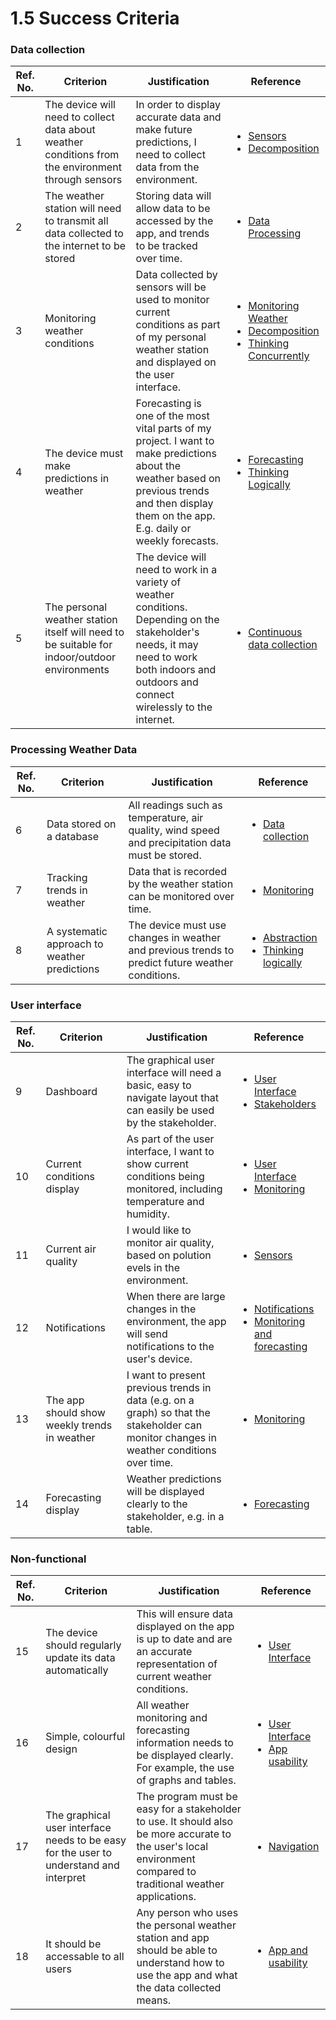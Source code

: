 # 1.5 Success Criteria

### Data collection

| Ref. No. | Criterion                                                                                          | Justification                                                                                                                                                                                     | Reference                                                                                                                                                                                                                                                                                                           |
| -------- | -------------------------------------------------------------------------------------------------- | ------------------------------------------------------------------------------------------------------------------------------------------------------------------------------------------------- | ------------------------------------------------------------------------------------------------------------------------------------------------------------------------------------------------------------------------------------------------------------------------------------------------------------------- |
| 1        | The device will need to collect data about weather conditions from the environment through sensors | In order to display accurate data and make future predictions, I need to collect data from the environment.                                                                                       | <ul><li><a href="1.4a-features-of-the-proposed-solution.md#sensors">Sensors</a></li><li><a href="1.4b-computational-methods.md#thinking-procedurally-and-decomposition">Decomposition</a></li></ul>                                                                                                                 |
| 2        | The weather station will need to transmit all data collected to the internet to be stored          | Storing data will allow data to be accessed by the app, and trends to be tracked over time.                                                                                                       | <ul><li><a href="1.4a-features-of-the-proposed-solution.md#data-collection">Data Processing</a></li></ul>                                                                                                                                                                                                           |
| 3        | Monitoring weather conditions                                                                      | Data collected by sensors will be used to monitor current conditions as part of my personal weather station and displayed on the user interface.                                                  | <ul><li><a href="1.4a-features-of-the-proposed-solution.md#monitoring">Monitoring Weather</a> </li><li><a href="1.4b-computational-methods.md#thinking-procedurally-and-decomposition">Decomposition</a> </li><li><a href="1.4b-computational-methods.md#thinking-concurrently">Thinking Concurrently</a></li></ul> |
| 4        | The device must make predictions in weather                                                        | Forecasting is one of the most vital parts of my project. I want to make predictions about the weather based on previous trends and then display them on the app. E.g. daily or weekly forecasts. | <ul><li><a href="1.4a-features-of-the-proposed-solution.md#forecasting">Forecasting</a></li><li><a href="1.4b-computational-methods.md#thinking-logically">Thinking Logically</a></li></ul>                                                                                                                         |
| 5        | The personal weather station itself will need to be suitable for indoor/outdoor environments       | The device will need to work in a variety of weather conditions. Depending on the stakeholder's needs, it may need to work both indoors and outdoors and connect wirelessly to the internet.      | <ul><li><a href="1.4a-features-of-the-proposed-solution.md#continuous-data-collection">Continuous data collection</a></li></ul>                                                                                                                                                                                     |



### Processing Weather Data

| Ref. No. | Criterion                                    | Justification                                                                                    | Reference                                                                                                                                                                                                 |
| -------- | -------------------------------------------- | ------------------------------------------------------------------------------------------------ | --------------------------------------------------------------------------------------------------------------------------------------------------------------------------------------------------------- |
| 6        | Data stored on a database                    | All readings such as temperature, air quality, wind speed and precipitation data must be stored. | <ul><li><a href="1.4a-features-of-the-proposed-solution.md#data-collection">Data collection</a></li></ul>                                                                                                 |
| 7        | Tracking trends in weather                   | Data that is recorded by the weather station can be monitored over time.                         | <ul><li><a href="1.4a-features-of-the-proposed-solution.md#monitoring">Monitoring</a></li></ul>                                                                                                           |
| 8        | A systematic approach to weather predictions | The device must use changes in weather and previous trends to predict future weather conditions. | <ul><li><a href="1.4b-computational-methods.md#thinking-abstractly-and-visualisation">Abstraction</a></li><li><a href="1.4b-computational-methods.md#thinking-logically">Thinking logically</a></li></ul> |

### User interface

| Ref. No. | Criterion                                    | Justification                                                                                                                            | Reference                                                                                                                                                                                                      |
| -------- | -------------------------------------------- | ---------------------------------------------------------------------------------------------------------------------------------------- | -------------------------------------------------------------------------------------------------------------------------------------------------------------------------------------------------------------- |
| 9        | Dashboard                                    | The graphical user interface will need a basic, easy to navigate layout that can easily be used by the stakeholder.                      | <ul><li><a href="1.4a-features-of-the-proposed-solution.md#user-interface">User Interface</a> </li><li><a href="1.2-stakeholders.md">Stakeholders</a></li></ul>                                                |
| 10       | Current conditions display                   | As part of the user interface, I want to show current conditions being monitored, including temperature and humidity.                    | <ul><li><a href="1.4a-features-of-the-proposed-solution.md#user-interface">User Interface</a></li><li><a href="1.4a-features-of-the-proposed-solution.md#monitoring">Monitoring</a></li></ul>                  |
| 11       | Current air quality                          | I would like to monitor air quality, based on polution evels in the environment.                                                         | <ul><li><a href="1.4a-features-of-the-proposed-solution.md#sensors">Sensors</a></li></ul>                                                                                                                      |
| 12       | Notifications                                | When there are large changes in the environment, the app will send notifications to the user's device.                                   | <ul><li><a href="1.4a-features-of-the-proposed-solution.md#notifications">Notifications</a> </li><li><a href="1.3-research-the-problem.md#monitoring-and-forecasting">Monitoring and forecasting</a></li></ul> |
| 13       | The app should show weekly trends in weather | I want to present previous trends in data (e.g. on a graph) so that the stakeholder can monitor changes in weather conditions over time. | <ul><li><a href="1.4a-features-of-the-proposed-solution.md#monitoring">Monitoring</a></li></ul>                                                                                                                |
| 14       | Forecasting display                          | Weather predictions will be displayed clearly to the stakeholder, e.g. in a table.                                                       | <ul><li><a href="1.4a-features-of-the-proposed-solution.md#forecasting">Forecasting</a></li></ul>                                                                                                              |

### Non-functional

| Ref. No. | Criterion                                                                              | Justification                                                                                                                                                    | Reference                                                                                                                                                                                 |
| -------- | -------------------------------------------------------------------------------------- | ---------------------------------------------------------------------------------------------------------------------------------------------------------------- | ----------------------------------------------------------------------------------------------------------------------------------------------------------------------------------------- |
| 15       | The device should regularly update its data automatically                              | This will ensure data displayed on the app is up to date and are an accurate representation of current weather conditions.                                       | <ul><li><a href="1.4a-features-of-the-proposed-solution.md#user-interface">User Interface</a></li></ul>                                                                                   |
| 16       | Simple, colourful design                                                               | All weather monitoring and forecasting information needs to be displayed clearly. For example, the use of graphs and tables.                                     | <ul><li><a href="1.4a-features-of-the-proposed-solution.md#user-interface">User Interface</a></li><li><a href="1.3-research-the-problem.md#app-and-usability">App usability</a></li></ul> |
| 17       | The graphical user interface needs to be easy for the user to understand and interpret | The program must be easy for a stakeholder to use. It should also be more accurate to the user's local environment compared to traditional weather applications. | <ul><li><a href="1.3-research-the-problem.md#usability-1">Navigation</a></li></ul>                                                                                                        |
| 18       | It should be accessable to all users                                                   | Any person who uses the personal weather station and app should be able to understand how to use the app and what the data collected means.                      | <ul><li><a href="1.3-research-the-problem.md#app-and-usability">App and usability</a></li></ul>                                                                                           |
